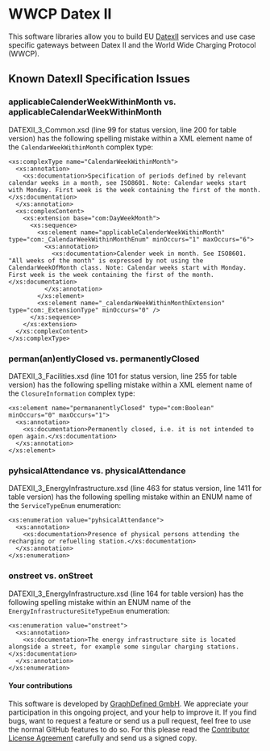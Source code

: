 # WWCP Datex II

This software libraries allow you to build EU [DatexII](https://github.com/DATEX-II-EU) services and use case specific gateways between Datex II and the World Wide Charging Protocol (WWCP).


## Known DatexII Specification Issues


### applicableCalenderWeekWithinMonth vs. applicableCalendarWeekWithinMonth

DATEXII_3_Common.xsd (line 99 for status version, line 200 for table version) has the following spelling mistake within a XML element name of the `CalendarWeekWithinMonth` complex type:
```
<xs:complexType name="CalendarWeekWithinMonth">
  <xs:annotation>
    <xs:documentation>Specification of periods defined by relevant calendar weeks in a month, see ISO8601. Note: Calendar weeks start with Monday. First week is the week containing the first of the month.</xs:documentation>
  </xs:annotation>
  <xs:complexContent>
    <xs:extension base="com:DayWeekMonth">
      <xs:sequence>
        <xs:element name="applicableCalenderWeekWithinMonth" type="com:_CalendarWeekWithinMonthEnum" minOccurs="1" maxOccurs="6">
          <xs:annotation>
            <xs:documentation>Calender week in month. See ISO8601.  "All weeks of the month" is expressed by not using the CalendarWeekOfMonth class. Note: Calendar weeks start with Monday. First week is the week containing the first of the month.</xs:documentation>
          </xs:annotation>
        </xs:element>
        <xs:element name="_calendarWeekWithinMonthExtension" type="com:_ExtensionType" minOccurs="0" />
      </xs:sequence>
    </xs:extension>
  </xs:complexContent>
</xs:complexType>
```

### perman(an)entlyClosed vs. permanentlyClosed

DATEXII_3_Facilities.xsd (line 101 for status version, line 255 for table version) has the following spelling mistake within a XML element name of the `ClosureInformation` complex type:
```
<xs:element name="permananentlyClosed" type="com:Boolean" minOccurs="0" maxOccurs="1">
  <xs:annotation>
    <xs:documentation>Permanently closed, i.e. it is not intended to open again.</xs:documentation>
  </xs:annotation>
</xs:element>
```

### pyhsicalAttendance vs. physicalAttendance

DATEXII_3_EnergyInfrastructure.xsd (line 463 for status version, line 1411 for table version) has the following spelling mistake within an ENUM name of the `ServiceTypeEnum` enumeration:
```
<xs:enumeration value="pyhsicalAttendance">
  <xs:annotation>
    <xs:documentation>Presence of physical persons attending the recharging or refuelling station.</xs:documentation>
  </xs:annotation>
</xs:enumeration>
```

### onstreet vs. onStreet

DATEXII_3_EnergyInfrastructure.xsd (line 164 for table version) has the following spelling mistake within an ENUM name of the `EnergyInfrastructureSiteTypeEnum` enumeration:
```
<xs:enumeration value="onstreet">
  <xs:annotation>
    <xs:documentation>The energy infrastructure site is located alongside a street, for example some singular charging stations.</xs:documentation>
  </xs:annotation>
</xs:enumeration>
```



#### Your contributions

This software is developed by [GraphDefined GmbH](http://www.graphdefined.com).
We appreciate your participation in this ongoing project, and your help to improve it.
If you find bugs, want to request a feature or send us a pull request, feel free to
use the normal GitHub features to do so. For this please read the
[Contributor License Agreement](Contributor%20License%20Agreement.txt)
carefully and send us a signed copy.
